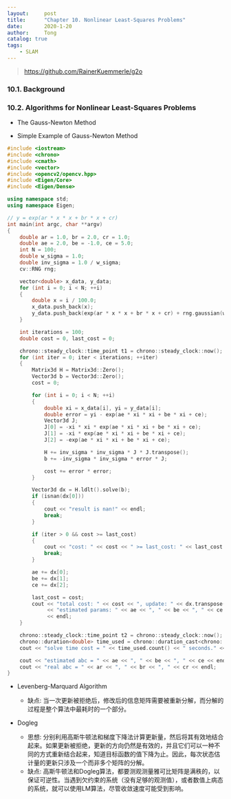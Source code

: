 ```yaml
---
layout:     post
title:      "Chapter 10. Nonlinear Least-Squares Problems"
date:       2020-1-20
author:     Tong
catalog: true
tags:
    - SLAM
---
```


> https://github.com/RainerKuemmerle/g2o

### 10.1. Background

### 10.2. Algorithms for Nonlinear Least-Squares Problems

- The Gauss-Newton Method

- Simple Example of Gauss-Newton Method

```c++
#include <iostream>
#include <chrono>
#include <cmath>
#include <vector>
#include <opencv2/opencv.hpp>
#include <Eigen/Core>
#include <Eigen/Dense>

using namespace std;
using namespace Eigen;

// y = exp(ar * x * x + br * x + cr)
int main(int argc, char **argv)
{
    double ar = 1.0, br = 2.0, cr = 1.0;
    double ae = 2.0, be = -1.0, ce = 5.0;
    int N = 100;
    double w_sigma = 1.0;
    double inv_sigma = 1.0 / w_sigma;
    cv::RNG rng;

    vector<double> x_data, y_data;
    for (int i = 0; i < N; ++i)
    {
        double x = i / 100.0;
        x_data.push_back(x);
        y_data.push_back(exp(ar * x * x + br * x + cr) + rng.gaussian(w_sigma));
    }

    int iterations = 100;
    double cost = 0, last_cost = 0;

    chrono::steady_clock::time_point t1 = chrono::steady_clock::now();
    for (int iter = 0; iter < iterations; ++iter)
    {
        Matrix3d H = Matrix3d::Zero();
        Vector3d b = Vector3d::Zero();
        cost = 0;

        for (int i = 0; i < N; ++i)
        {
            double xi = x_data[i], yi = y_data[i];
            double error = yi - exp(ae * xi * xi + be * xi + ce);
            Vector3d J;
            J[0] = -xi * xi * exp(ae * xi * xi + be * xi + ce);
            J[1] = -xi * exp(ae * xi * xi + be * xi + ce);
            J[2] = -exp(ae * xi * xi + be * xi + ce);

            H += inv_sigma * inv_sigma * J * J.transpose();
            b += -inv_sigma * inv_sigma * error * J;

            cost += error * error;
        }

        Vector3d dx = H.ldlt().solve(b);
        if (isnan(dx[0]))
        {
            cout << "result is nan!" << endl;
            break;
        }

        if (iter > 0 && cost >= last_cost)
        {
            cout << "cost: " << cost << " >= last_cost: " << last_cost << ", break." << endl;
            break;
        }

        ae += dx[0];
        be += dx[1];
        ce += dx[2];

        last_cost = cost;
        cout << "total cost: " << cost << ", update: " << dx.transpose() << endl
             << "estimated params: " << ae << ", " << be << ", " << ce << endl
             << endl;
    }

    chrono::steady_clock::time_point t2 = chrono::steady_clock::now();
    chrono::duration<double> time_used = chrono::duration_cast<chrono::duration<double>>(t2 - t1);
    cout << "solve time cost = " << time_used.count() << " seconds." << endl;

    cout << "estimated abc = " << ae << ", " << be << ", " << ce << endl;
    cout << "real abc = " << ar << ", " << br << ", " << cr << endl;
}
```

- Levenberg-Marquard Algorithm
    - 缺点: 当一次更新被拒绝后，修改后的信息矩阵需要被重新分解，而分解的过程是整个算法中最耗时的一个部分。

- Dogleg
    - 思想: 分别利用高斯牛顿法和梯度下降法计算更新量，然后将其有效地结合起来。如果更新被拒绝，更新的方向仍然是有效的，并且它们可以一种不同的方式重新结合起来，知道目标函数的值下降为止。因此，每次状态估计量的更新只涉及一个而非多个矩阵的分解。
    - 缺点: 高斯牛顿法和Dogleg算法，都要测观测量雅可比矩阵是满秩的，以保证可逆性。当遇到欠约束的系统（没有足够的观测值），或者数值上病态的系统，就可以使用LM算法，尽管收敛速度可能受到影响。
